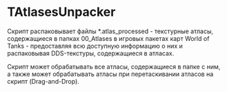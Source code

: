# TAtlasesUnpacker
Скрипт распаковывает файлы *.atlas_processed - текстурные атласы, содержащиеся в папках 00_Atlases в игровых пакетах карт World of Tanks - предоставляя всю доступную информацию о них и распаковывая DDS-текстуры, содержащиеся в атласах.

Скрипт может обрабатывать все атласы, содержащиеся в папке с ним, а также может обрабатывать атласы при перетаскивании атласов на скрипт (Drag-and-Drop).
